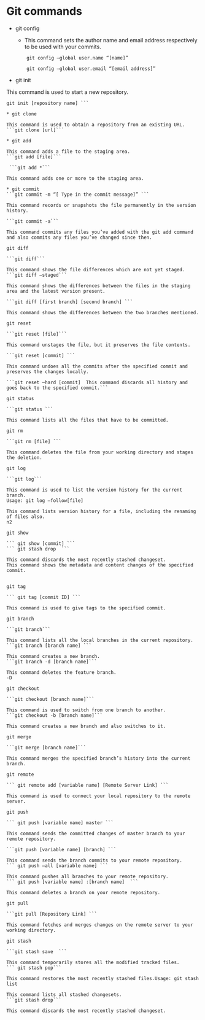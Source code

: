 # Git commands

* git config

  * This command sets the author name and email address respectively to be used with your commits.
  ``` 
      git config –global user.name “[name]”

      git config –global user.email “[email address]” 
  ```
* git init

This command is used to start a new repository.
``` 
git init [repository name] ```

* git clone

This command is used to obtain a repository from an existing URL.
```git clone [url]```  

* git add

This command adds a file to the staging area.
```git add [file]```  

 ```git add *```  

This command adds one or more to the staging area.

* git commit
```git commit -m “[ Type in the commit message]” ``` 

This command records or snapshots the file permanently in the version history.

```git commit -a```  

This command commits any files you’ve added with the git add command and also commits any files you’ve changed since then.

git diff

```git diff```  

This command shows the file differences which are not yet staged.
```git diff –staged``` 

This command shows the differences between the files in the staging area and the latest version present.

```git diff [first branch] [second branch] ```

This command shows the differences between the two branches mentioned.

git reset

```git reset [file]```  

This command unstages the file, but it preserves the file contents.

```git reset [commit] ``` 

This command undoes all the commits after the specified commit and preserves the changes locally.

```git reset –hard [commit]  This command discards all history and goes back to the specified commit.```

git status

```git status ``` 

This command lists all the files that have to be committed.

git rm

```git rm [file] ``` 

This command deletes the file from your working directory and stages the deletion.

git log

```git log```  

This command is used to list the version history for the current branch.
Usage: git log –follow[file]  

This command lists version history for a file, including the renaming of files also.
n2

git show

``` git show [commit] ``` 
``` git stash drop  ```

This command discards the most recently stashed changeset.
This command shows the metadata and content changes of the specified commit.


git tag

``` git tag [commit ID] ``` 

This command is used to give tags to the specified commit.

git branch

```git branch```  

This command lists all the local branches in the current repository.
```git branch [branch name] ``` 

This command creates a new branch.
```git branch -d [branch name]```  

This command deletes the feature branch.
-D

git checkout

```git checkout [branch name]```  

This command is used to switch from one branch to another.
```git checkout -b [branch name]```  

This command creates a new branch and also switches to it.

git merge

```git merge [branch name]```  

This command merges the specified branch’s history into the current branch.

git remote

``` git remote add [variable name] [Remote Server Link] ``` 

This command is used to connect your local repository to the remote server.

git push

``` git push [variable name] master ``` 

This command sends the committed changes of master branch to your remote repository.

```git push [variable name] [branch] ``` 

This command sends the branch commits to your remote repository.
``` git push –all [variable name] ``` 

This command pushes all branches to your remote repository.
``` git push [variable name] :[branch name]  ```

This command deletes a branch on your remote repository.

git pull

```git pull [Repository Link] ``` 

This command fetches and merges changes on the remote server to your working directory.

git stash

```git stash save  ```

This command temporarily stores all the modified tracked files.
``` git stash pop```  

This command restores the most recently stashed files.Usage: git stash list  

This command lists all stashed changesets.
```git stash drop```  

This command discards the most recently stashed changeset.
